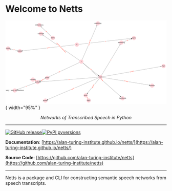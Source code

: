 # Welcome to Netts

![Graph](img/semantic_speech_graph_example.png){ width="95%" }

<p align="center">
    <em>Networks of Transcribed Speech in Python</em>
</p>

---
[![GitHub release](https://img.shields.io/github/release/alan-turing-institute/netts.svg)](https://GitHub.com/alan-turing-institute/netts/releases/)[![PyPI pyversions](https://img.shields.io/pypi/pyversions/netts.svg)](https://pypi.python.org/pypi/netts/)

**Documentation**: [https://alan-turing-institute.github.io/netts/](https://alan-turing-institute.github.io/netts/)

**Source Code**: [https://github.com/alan-turing-institute/netts](https://github.com/alan-turing-institute/netts)

---

Netts is a package and CLI for constructing semantic speech networks from speech transcripts.
